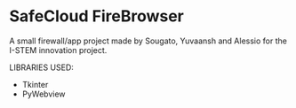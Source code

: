 # SafeCloud FireBrowser

A small firewall/app project made by Sougato, Yuvaansh and Alessio for the I-STEM innovation project.

LIBRARIES USED:
* Tkinter
* PyWebview
